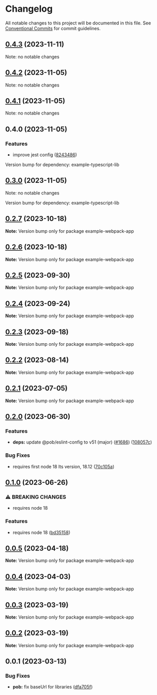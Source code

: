 # Changelog

All notable changes to this project will be documented in this file.
See [Conventional Commits](https://conventionalcommits.org) for commit guidelines.

## [0.4.3](https://github.com/christophehurpeau/pob/compare/example-webpack-app@0.4.2...example-webpack-app@0.4.3) (2023-11-11)

Note: no notable changes




## [0.4.2](https://github.com/christophehurpeau/pob/compare/example-webpack-app@0.4.1...example-webpack-app@0.4.2) (2023-11-05)

Note: no notable changes




## [0.4.1](https://github.com/christophehurpeau/pob/compare/example-webpack-app@0.4.0...example-webpack-app@0.4.1) (2023-11-05)

Note: no notable changes




## 0.4.0 (2023-11-05)


### Features

* improve jest config ([8243486](https://github.com/christophehurpeau/pob/commit/82434867b2ba54e1f6eb9faee0a56e38e218d4bf))

Version bump for dependency: example-typescript-lib


## [0.3.0](https://github.com/christophehurpeau/pob/compare/example-webpack-app@0.2.7...example-webpack-app@0.3.0) (2023-11-05)

Note: no notable changes

Version bump for dependency: example-typescript-lib


## [0.2.7](https://github.com/christophehurpeau/pob/compare/example-webpack-app@0.2.6...example-webpack-app@0.2.7) (2023-10-18)

**Note:** Version bump only for package example-webpack-app





## [0.2.6](https://github.com/christophehurpeau/pob/compare/example-webpack-app@0.2.5...example-webpack-app@0.2.6) (2023-10-18)

**Note:** Version bump only for package example-webpack-app





## [0.2.5](https://github.com/christophehurpeau/pob/compare/example-webpack-app@0.2.4...example-webpack-app@0.2.5) (2023-09-30)

**Note:** Version bump only for package example-webpack-app





## [0.2.4](https://github.com/christophehurpeau/pob/compare/example-webpack-app@0.2.3...example-webpack-app@0.2.4) (2023-09-24)

**Note:** Version bump only for package example-webpack-app





## [0.2.3](https://github.com/christophehurpeau/pob/compare/example-webpack-app@0.2.2...example-webpack-app@0.2.3) (2023-09-18)

**Note:** Version bump only for package example-webpack-app





## [0.2.2](https://github.com/christophehurpeau/pob/compare/example-webpack-app@0.2.1...example-webpack-app@0.2.2) (2023-08-14)

**Note:** Version bump only for package example-webpack-app





## [0.2.1](https://github.com/christophehurpeau/pob/compare/example-webpack-app@0.2.0...example-webpack-app@0.2.1) (2023-07-05)

**Note:** Version bump only for package example-webpack-app





## [0.2.0](https://github.com/christophehurpeau/pob/compare/example-webpack-app@0.1.0...example-webpack-app@0.2.0) (2023-06-30)


### Features

* **deps:** update @pob/eslint-config to v51 (major) ([#1686](https://github.com/christophehurpeau/pob/issues/1686)) ([108057c](https://github.com/christophehurpeau/pob/commit/108057c620330ca0c86ffe4af49a25cddb571acf))


### Bug Fixes

* requires first node 18 lts version, 18.12 ([70c105a](https://github.com/christophehurpeau/pob/commit/70c105a72a328498dd20804ade6f1622b4430835))



## [0.1.0](https://github.com/christophehurpeau/pob/compare/example-webpack-app@0.0.5...example-webpack-app@0.1.0) (2023-06-26)


### ⚠ BREAKING CHANGES

* requires node 18

### Features

* requires node 18 ([bd35158](https://github.com/christophehurpeau/pob/commit/bd351582c2c3977d8d22c15b831e277acc97a00e))



## [0.0.5](https://github.com/christophehurpeau/pob/compare/example-webpack-app@0.0.4...example-webpack-app@0.0.5) (2023-04-18)

**Note:** Version bump only for package example-webpack-app





## [0.0.4](https://github.com/christophehurpeau/pob/compare/example-webpack-app@0.0.3...example-webpack-app@0.0.4) (2023-04-03)

**Note:** Version bump only for package example-webpack-app





## [0.0.3](https://github.com/christophehurpeau/pob/compare/example-webpack-app@0.0.2...example-webpack-app@0.0.3) (2023-03-19)

**Note:** Version bump only for package example-webpack-app





## [0.0.2](https://github.com/christophehurpeau/pob/compare/example-webpack-app@0.0.1...example-webpack-app@0.0.2) (2023-03-19)

**Note:** Version bump only for package example-webpack-app





## 0.0.1 (2023-03-13)


### Bug Fixes

* **pob:** fix baseUrl for libraries ([dfa705f](https://github.com/christophehurpeau/pob/commit/dfa705fd49d0bdc650719ec22ff25567d0a8a1d6))

